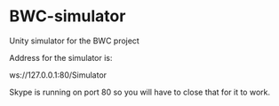 BWC-simulator
=============

Unity simulator for the BWC project

Address for the simulator is:

ws://127.0.0.1:80/Simulator


Skype is running on port 80 so you will have to close that for it to work.
